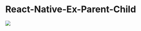 # React-Native-Ex-Parent-Child 

<img src='https://github.com/hankkuu/React-Native-Ex-Parent-Child/tree/master/docs/react-native-ex-parent-child.gif?raw=true' />



